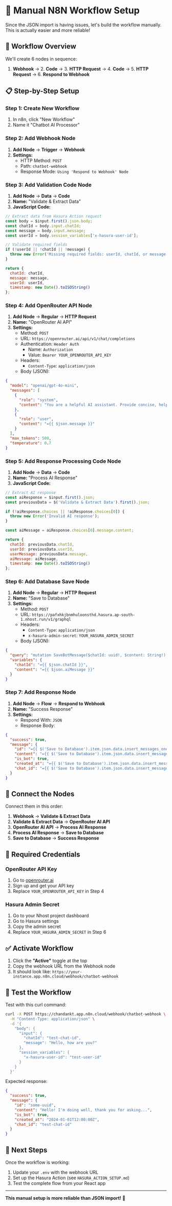 # 🔧 Manual N8N Workflow Setup

Since the JSON import is having issues, let's build the workflow manually. This is actually easier and more reliable!

## 🎯 Workflow Overview

We'll create 6 nodes in sequence:
1. **Webhook** → 2. **Code** → 3. **HTTP Request** → 4. **Code** → 5. **HTTP Request** → 6. **Respond to Webhook**

## 📋 Step-by-Step Setup

### Step 1: Create New Workflow
1. In n8n, click "New Workflow"
2. Name it "Chatbot AI Processor"

### Step 2: Add Webhook Node
1. **Add Node** → **Trigger** → **Webhook**
2. **Settings:**
   - HTTP Method: `POST`
   - Path: `chatbot-webhook`
   - Response Mode: `Using 'Respond to Webhook' Node`

### Step 3: Add Validation Code Node
1. **Add Node** → **Data** → **Code**
2. **Name:** "Validate & Extract Data"
3. **JavaScript Code:**
```javascript
// Extract data from Hasura Action request
const body = $input.first().json.body;
const chatId = body.input.chatId;
const message = body.input.message;
const userId = body.session_variables['x-hasura-user-id'];

// Validate required fields
if (!userId || !chatId || !message) {
  throw new Error('Missing required fields: userId, chatId, or message');
}

return {
  chatId: chatId,
  message: message,
  userId: userId,
  timestamp: new Date().toISOString()
};
```

### Step 4: Add OpenRouter API Node
1. **Add Node** → **Regular** → **HTTP Request**
2. **Name:** "OpenRouter AI API"
3. **Settings:**
   - Method: `POST`
   - URL: `https://openrouter.ai/api/v1/chat/completions`
   - Authentication: `Header Auth`
     - Name: `Authorization`
     - Value: `Bearer YOUR_OPENROUTER_API_KEY`
   - Headers:
     - `Content-Type`: `application/json`
   - Body (JSON):
```json
{
  "model": "openai/gpt-4o-mini",
  "messages": [
    {
      "role": "system",
      "content": "You are a helpful AI assistant. Provide concise, helpful responses."
    },
    {
      "role": "user",
      "content": "={{ $json.message }}"
    }
  ],
  "max_tokens": 500,
  "temperature": 0.7
}
```

### Step 5: Add Response Processing Code Node
1. **Add Node** → **Data** → **Code**
2. **Name:** "Process AI Response"
3. **JavaScript Code:**
```javascript
// Extract AI response
const aiResponse = $input.first().json;
const previousData = $('Validate & Extract Data').first().json;

if (!aiResponse.choices || !aiResponse.choices[0]) {
  throw new Error('Invalid AI response');
}

const aiMessage = aiResponse.choices[0].message.content;

return {
  chatId: previousData.chatId,
  userId: previousData.userId,
  userMessage: previousData.message,
  aiMessage: aiMessage,
  timestamp: new Date().toISOString()
};
```

### Step 6: Add Database Save Node
1. **Add Node** → **Regular** → **HTTP Request**
2. **Name:** "Save to Database"
3. **Settings:**
   - Method: `POST`
   - URL: `https://pafxhkjbnmhuloonsthd.hasura.ap-south-1.nhost.run/v1/graphql`
   - Headers:
     - `Content-Type`: `application/json`
     - `x-hasura-admin-secret`: `YOUR_HASURA_ADMIN_SECRET`
   - Body (JSON):
```json
{
  "query": "mutation SaveBotMessage($chatId: uuid!, $content: String!) { insert_messages_one(object: { chat_id: $chatId, content: $content, is_bot: true }) { id content is_bot created_at chat_id } update_chats_by_pk(pk_columns: { id: $chatId }, _set: { updated_at: \"now()\" }) { id updated_at } }",
  "variables": {
    "chatId": "={{ $json.chatId }}",
    "content": "={{ $json.aiMessage }}"
  }
}
```

### Step 7: Add Response Node
1. **Add Node** → **Flow** → **Respond to Webhook**
2. **Name:** "Success Response"
3. **Settings:**
   - Respond With: `JSON`
   - Response Body:
```json
{
  "success": true,
  "message": {
    "id": "={{ $('Save to Database').item.json.data.insert_messages_one.id }}",
    "content": "={{ $('Save to Database').item.json.data.insert_messages_one.content }}",
    "is_bot": true,
    "created_at": "={{ $('Save to Database').item.json.data.insert_messages_one.created_at }}",
    "chat_id": "={{ $('Save to Database').item.json.data.insert_messages_one.chat_id }}"
  }
}
```

## 🔗 Connect the Nodes

Connect them in this order:
1. **Webhook** → **Validate & Extract Data**
2. **Validate & Extract Data** → **OpenRouter AI API**
3. **OpenRouter AI API** → **Process AI Response**
4. **Process AI Response** → **Save to Database**
5. **Save to Database** → **Success Response**

## 🔑 Required Credentials

### OpenRouter API Key
1. Go to [openrouter.ai](https://openrouter.ai)
2. Sign up and get your API key
3. Replace `YOUR_OPENROUTER_API_KEY` in Step 4

### Hasura Admin Secret
1. Go to your Nhost project dashboard
2. Go to Hasura settings
3. Copy the admin secret
4. Replace `YOUR_HASURA_ADMIN_SECRET` in Step 6

## ✅ Activate Workflow

1. Click the **"Active"** toggle at the top
2. Copy the webhook URL from the Webhook node
3. It should look like: `https://your-instance.app.n8n.cloud/webhook/chatbot-webhook`

## 🧪 Test the Workflow

Test with this curl command:
```bash
curl -X POST https://chandankt.app.n8n.cloud/webhook/chatbot-webhook \
  -H "Content-Type: application/json" \
  -d '{
    "body": {
      "input": {
        "chatId": "test-chat-id",
        "message": "Hello, how are you?"
      },
      "session_variables": {
        "x-hasura-user-id": "test-user-id"
      }
    }
  }'
```

Expected response:
```json
{
  "success": true,
  "message": {
    "id": "some-uuid",
    "content": "Hello! I'm doing well, thank you for asking...",
    "is_bot": true,
    "created_at": "2024-01-01T12:00:00Z",
    "chat_id": "test-chat-id"
  }
}
```

## 🎯 Next Steps

Once the workflow is working:
1. Update your `.env` with the webhook URL
2. Set up the Hasura Action (see `HASURA_ACTION_SETUP.md`)
3. Test the complete flow from your React app

---

**This manual setup is more reliable than JSON import!** 🚀